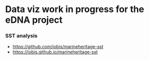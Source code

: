 # Data viz work in progress for the eDNA project

### SST analysis
- https://github.com/iobis/marineheritage-sst
- https://iobis.github.io/marineheritage-sst
